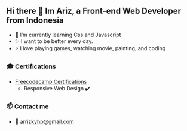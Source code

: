 ## Hi there 👋 Im Ariz, a Front-end Web Developer from Indonesia 

- 🌱 I’m currently learning Css and Javascript
- ✨ I want to be better every day.
- ⚡ I love playing games, watching movie, painting, and coding

### 🎓 Certifications
- [Freecodecamp Certifications](https://www.freecodecamp.org/arrizkyhp)
  - Responsive Web Design ✔️

### 📫  Contact me 
- 📧 arrizkyhp@gmail.com




<!--
**arrizkyhp/arrizkyhp** is a ✨ _special_ ✨ repository because its `README.md` (this file) appears on your GitHub profile.

Here are some ideas to get you started:

- 🔭 I’m currently working on ...
- 🌱 I’m currently learning ...
- 👯 I’m looking to collaborate on ...
- 🤔 I’m looking for help with ...
- 💬 Ask me about ...
- 📫 How to reach me: ...
- 😄 Pronouns: ...
- ⚡ Fun fact: ...
-->
